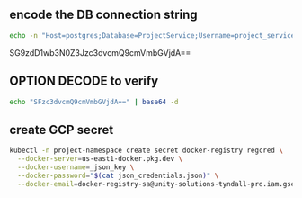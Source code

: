 ## encode the DB connection string

```sh
echo -n "Host=postgres;Database=ProjectService;Username=project_service;Password=reflect" | base64
```

SG9zdD1wb3N0Z3Jzc3dvcmQ9cmVmbGVjdA==

## OPTION DECODE to verify
```sh
echo "SFzc3dvcmQ9cmVmbGVjdA==" | base64 -d
```

## create GCP secret
```sh
kubectl -n project-namespace create secret docker-registry regcred \
  --docker-server=us-east1-docker.pkg.dev \
  --docker-username=_json_key \
  --docker-password="$(cat json_credentials.json)" \
  --docker-email=docker-registry-sa@unity-solutions-tyndall-prd.iam.gserviceaccount.com
```